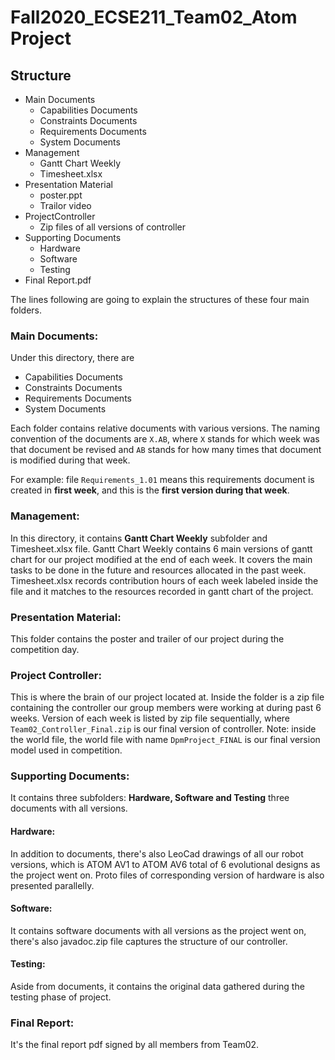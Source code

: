 # Fall2020_ECSE211_Team02_Atom Project
## Structure
- Main Documents 
  - Capabilities Documents
  - Constraints Documents
  - Requirements Documents
  - System Documents  
- Management
  - Gantt Chart Weekly
  - Timesheet.xlsx
- Presentation Material 
  - poster.ppt
  - Trailor video
- ProjectController
  - Zip files of all versions of controller
- Supporting Documents
  - Hardware
  - Software
  - Testing
- Final Report.pdf  

The lines following are going to explain the structures of these four main folders.

### Main Documents:
Under this directory, there are 
- Capabilities Documents
- Constraints Documents
- Requirements Documents
- System Documents  

Each folder contains relative documents with various versions. The naming convention of the documents are `X.AB`, where `X` stands for which week was that document be revised and `AB` stands for how many times that document is modified during that week.   

For example: file `Requirements_1.01` means this requirements document is created in **first week**, and this is the **first version during that week**.  
### Management:
In this directory, it contains **Gantt Chart Weekly** subfolder and Timesheet.xlsx file.
Gantt Chart Weekly contains 6 main versions of gantt chart for our project modified at the end of each week. It covers the main tasks to be done in the future and resources allocated in the past week.  
Timesheet.xlsx records contribution hours of each week labeled inside the file and it matches to the resources recorded in gantt chart of the project.
### Presentation Material:
This folder contains the poster and trailer of our project during the competition day.
### Project Controller:
This is where the brain of our project located at. Inside the folder is a zip file containing the controller our group members were working at during past 6 weeks.
Version of each week is listed by zip file sequentially, where `Team02_Controller_Final.zip` is our final version of controller.
Note: inside the world file, the world file with name `DpmProject_FINAL` is our final version model used in competition.
### Supporting Documents:
It contains three subfolders: **Hardware, Software and Testing** three documents with all versions.
#### Hardware:
In addition to documents, there's also LeoCad drawings of all our robot versions, which is ATOM AV1 to ATOM AV6 total of 6 evolutional designs as the project went on. Proto files of corresponding version of hardware is also presented parallelly. 
#### Software:
It contains software documents with all versions as the project went on, there's also javadoc.zip file captures the structure of our controller.
#### Testing:
Aside from documents, it contains the original data gathered during the testing phase of project.
### Final Report:
It's the final report pdf signed by all members from Team02.
